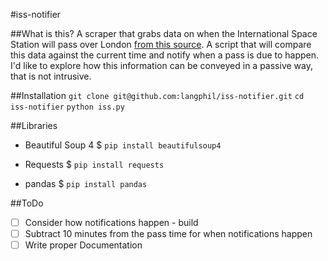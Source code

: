 #iss-notifier

##What is this?
A scraper that grabs data on when the International Space Station will pass over London [from this source](https://spotthestation.nasa.gov/sightings/view.cfm?country=United_Kingdom&region=England&city=London).
A script that will compare this data against the current time and notify when a pass is due to happen.
I'd like to explore how this information can be conveyed in a passive way, that is not intrusive.


##Installation
`git clone git@github.com:langphil/iss-notifier.git`
`cd iss-notifier`
`python iss.py`


##Libraries
* Beautiful Soup 4
$ `pip install beautifulsoup4`

* Requests
$ `pip install requests`

* pandas
$ `pip install pandas`


##ToDo
* [ ] Consider how notifications happen - build
* [ ] Subtract 10 minutes from the pass time for when notifications happen
* [ ] Write proper Documentation
